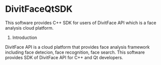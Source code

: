 # DivitFaceQtSDK
This software provides C++ SDK for users of DivitFace API which is a face analysis cloud platform.

1. Introduction

DivitFace API is a cloud platform that provides face analysis framework including face detecion, face recognition, face search.
This software provides SDK of DivitFace API for C++ and Qt developers.

